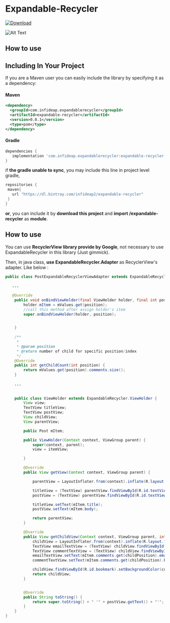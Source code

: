 # Expandable-Recycler
[ ![Download](https://api.bintray.com/packages/infideap2/expandable-recycler/expandable-recycler/images/download.svg?version=0.0.1) ](https://bintray.com/infideap2/expandable-recycler/expandable-recycler/0.0.1/link)

![Alt Text](https://raw.githubusercontent.com/shiburagi/ExpandableRecyclerViewExample/master/preview.gif)

## How to use
## Including In Your Project
If you are a Maven user you can easily include the library by specifying it as
a dependency:

#### Maven
``` xml
<dependency>
  <groupId>com.infideap.expandablerecycler</groupId>
  <artifactId>expandable-recycler</artifactId>
  <version>0.0.1</version>
  <type>pom</type>
</dependency>
```
#### Gradle
```groovy
dependencies {
   implementation 'com.infideap.expandablerecycler:expandable-recycler:0.0.1'
}
```

if **the gradle unable to sync**, you may include this line in project level gradle,
```groovy
repositories {
 maven{
   url "https://dl.bintray.com/infideap2/expandable-recycler"
 }
}
```

**or**,
you can include it by **download this project** and **import /expandable-recycler** as **module**.

## How to use
You can use **RecyclerView library provide by Google**, not necessary to use ExpandableRecycler in this library (Just gimmick).

Then, in java class, **use ExpandableRecycler.Adapter** as RecyclerView's adapter. Like below :

```java
public class PostExpandableRecyclerViewAdapter extends ExpandableRecycler.Adapter<PostExpandableRecyclerViewAdapter.ViewHolder> {
   
   ...
   
   @Override
    public void onBindViewHolder(final ViewHolder holder, final int position) {
        holder.mItem = mValues.get(position);
        //call this method after assign holder's item
        super.onBindViewHolder(holder, position);


    }
    
    /**
     * 
     * @param position
     * @return number of child for specific position/index
     */
    @Override
    public int getChildCount(int position) {
        return mValues.get(position).comments.size();
    }
    
    ...
    
    
    public class ViewHolder extends ExpandableRecycler.ViewHolder {
        View view;
        TextView titleView;
        TextView postView;
        View childView;
        View parentView;

        public Post mItem;

        public ViewHolder(Context context, ViewGroup parent) {
            super(context, parent);
            view = itemView;

        }

        @Override
        public View getView(Context context, ViewGroup parent) {

            parentView = LayoutInflater.from(context).inflate(R.layout.fragement_post_parent, parent, false);

            titleView = (TextView) parentView.findViewById(R.id.textView_title);
            postView = (TextView) parentView.findViewById(R.id.textView_post);

            titleView.setText(mItem.title);
            postView.setText(mItem.body);

            return parentView;
        }

        @Override
        public View getChildView(Context context, ViewGroup parent, int childPosition) {
            childView = LayoutInflater.from(context).inflate(R.layout.fragment_post_child, parent, false);
            TextView emailTextView = (TextView) childView.findViewById(R.id.textView_email);
            TextView commentTextView = (TextView) childView.findViewById(R.id.textView_comment);
            emailTextView.setText(mItem.comments.get(childPosition).email);
            commentTextView.setText(mItem.comments.get(childPosition).body);

            childView.findViewById(R.id.bookmark).setBackgroundColor(colors[childPosition % colors.length]);
            return childView;
        }


        @Override
        public String toString() {
            return super.toString() + " '" + postView.getText() + "'";
        }
    }
}
```


